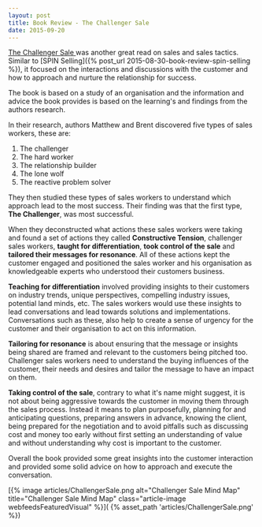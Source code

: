 ```yaml
---
layout: post
title: Book Review - The Challenger Sale
date: 2015-09-20
---
```


[The Challenger Sale
](http://www.amazon.com/The-Challenger-Sale-Customer-Conversation/dp/1591844355)
was another great read on sales and sales tactics. Similar to [SPIN 
Selling]({% post_url 2015-08-30-book-review-spin-selling %}),
it focused on the interactions and discussions with the customer and how to
approach and nurture the relationship for success.

The book is based on a study of an organisation and the information and advice
the book provides is based on the learning's and findings from the authors
research.

<!--more-->

In their research, authors Matthew and Brent discovered five types of sales
workers, these are:

1. The challenger
1. The hard worker
1. The relationship builder
1. The lone wolf
1. The reactive problem solver

They then studied these types of sales workers to understand which approach
lead to the most success. Their finding was that the first type, **The
Challenger**, was most successful.

When they deconstructed what actions these sales workers were taking and found
a set of actions they called **Constructive Tension**, challenger sales
workers, **taught for differentiation**, **took control of the sale** and
**tailored their messages for resonance**. All of these actions kept the
customer engaged and positioned the sales worker and his organisation as
knowledgeable experts who understood their customers business.

**Teaching for differentiation** involved providing insights to their customers
on industry trends, unique perspectives, compelling industry issues, potential
land minds, etc. The sales workers would use these insights to lead
conversations and lead towards solutions and implementations. Conversations
such as these, also help to create a sense of urgency for the customer and
their organisation to act on this information.

**Tailoring for resonance** is about ensuring that the message or insights
being shared are framed and relevant to the customers being pitched too.
Challenger sales workers need to understand the buying influences of the
customer, their needs and desires and tailor the message to have an impact
on them.

**Taking control of the sale**, contrary to what it's name might suggest, it is
not about being aggressive towards the customer in moving them through the
sales process. Instead it means to plan purposefully, planning for and
anticipating questions, preparing answers in advance, knowing the client, being
prepared for the negotiation and to avoid pitfalls such as discussing cost and
money too early without first setting an understanding of value and without
understanding why cost is important to the customer.

Overall the book provided some great insights into the customer interaction and
provided some solid advice on how to approach and execute the conversation.

[{% image articles/ChallengerSale.png alt="Challenger Sale Mind Map" title="Challenger Sale Mind Map" class="article-image webfeedsFeaturedVisual" %}](
{% asset_path 'articles/ChallengerSale.png' %})
